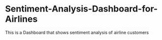 # Sentiment-Analysis-Dashboard-for-Airlines
This is a Dashboard that shows sentiment analysis of airline customers
